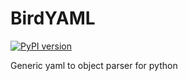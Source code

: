 # BirdYAML
[![PyPI version](https://badge.fury.io/py/birdyaml.svg)](https://badge.fury.io/py/birdyaml)

Generic yaml to object parser for python
